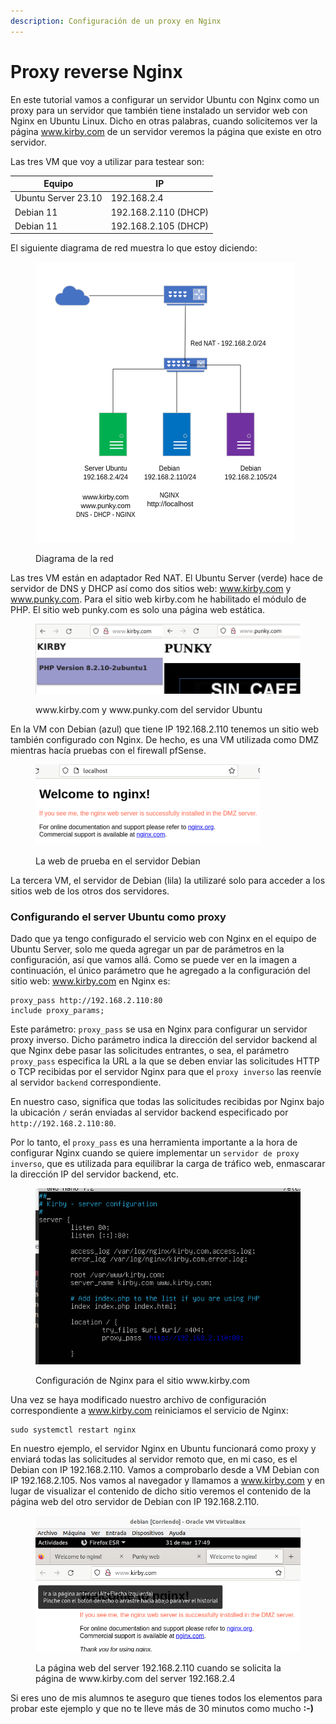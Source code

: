 ```yaml
---
description: Configuración de un proxy en Nginx
---
```


# Proxy reverse Nginx

En este tutorial vamos a configurar un servidor Ubuntu con Nginx como un proxy para un servidor que también tiene instalado un servidor web con Nginx en Ubuntu Linux. Dicho en otras palabras, cuando solicitemos ver la página www.kirby.com de un servidor veremos la página que existe en otro servidor.

Las tres VM que voy a utilizar para testear son:

| Equipo              | IP                   |
| ------------------- | -------------------- |
| Ubuntu Server 23.10 | 192.168.2.4          |
| Debian 11           | 192.168.2.110 (DHCP) |
| Debian 11           | 192.168.2.105 (DHCP) |

El siguiente diagrama de red muestra lo que estoy diciendo:

<figure><img src="../../.gitbook/assets/image (1) (1) (1) (1) (1) (1) (1).png" alt=""><figcaption><p>Diagrama de la red</p></figcaption></figure>

Las tres VM  están en adaptador Red NAT. El Ubuntu Server (verde) hace de servidor de DNS y DHCP así como dos sitios web: www.kirby.com y www.punky.com.  Para el sitio web kirby.com he habilitado el módulo de PHP. El sitio web punky.com es solo una página web estática.&#x20;

<figure><img src="../../.gitbook/assets/image (5) (1) (1) (1).png" alt=""><figcaption><p>www.kirby.com y www.punky.com del servidor Ubuntu</p></figcaption></figure>

En la VM con Debian (azul) que tiene IP 192.168.2.110 tenemos un sitio web también configurado con Nginx. De hecho, es una VM utilizada como DMZ mientras hacía pruebas con el firewall pfSense.

<figure><img src="../../.gitbook/assets/image (6) (1) (1).png" alt="" width="359"><figcaption><p>La web de prueba en el servidor Debian</p></figcaption></figure>

La tercera VM, el servidor de Debian (lila) la utilizaré solo para acceder a los sitios web de los otros dos servidores.

### Configurando el server Ubuntu como proxy

Dado que ya tengo configurado el servicio web con Nginx en el equipo de Ubuntu Server, solo me queda agregar un par de parámetros en la configuración, así que vamos allá. Como se puede ver en la imagen a continuación, el único parámetro que he agregado a la configuración del sitio web: www.kirby.com en Nginx es:

```
proxy_pass http://192.168.2.110:80
include proxy_params;
```

Este parámetro: `proxy_pass` se usa en Nginx para configurar un servidor proxy inverso. Dicho  parámetro indica la dirección del servidor backend al que Nginx debe pasar las solicitudes entrantes, o sea, el parámetro `proxy_pass` especifica la URL a la que se deben enviar las solicitudes HTTP o TCP recibidas por el servidor Nginx para que el `proxy inverso` las reenvíe al servidor `backend` correspondiente.&#x20;

En nuestro caso, significa que todas las solicitudes recibidas por Nginx bajo la ubicación `/` serán enviadas al servidor backend especificado por `http://192.168.2.110:80`.

Por lo tanto, el `proxy_pass` es una herramienta  importante a la hora de configurar Nginx cuando se quiere implementar un `servidor de proxy inverso`, que  es utilizada para equilibrar la carga de tráfico web, enmascarar la dirección IP del servidor backend, etc.

<figure><img src="../../.gitbook/assets/image (3) (1) (1) (1) (1).png" alt=""><figcaption><p>Configuración de Nginx para el sitio www.kirby.com</p></figcaption></figure>

Una vez se haya modificado nuestro archivo de configuración correspondiente a www.kirby.com reiniciamos el servicio de Nginx:

```
sudo systemctl restart nginx
```

En nuestro ejemplo, el servidor Nginx en Ubuntu funcionará como proxy y enviará todas las solicitudes al servidor remoto que, en mi caso, es el Debian con IP 192.168.2.110. Vamos a comprobarlo desde a VM Debian con IP 192.168.2.105. Nos vamos al navegador y llamamos a www.kirby.com y en lugar de visualizar el contenido de dicho sitio veremos el contenido de la página web del otro servidor de Debian con IP 192.168.2.110.&#x20;

<figure><img src="../../.gitbook/assets/image (4) (1) (1) (1) (1).png" alt=""><figcaption><p>La página web del server 192.168.2.110 cuando se solicita la página de www.kirby.com del server 192.168.2.4</p></figcaption></figure>

Si eres uno de mis alumnos te aseguro que tienes todos los elementos para probar este ejemplo y que no te lleve más de 30 minutos como mucho **:-)**

